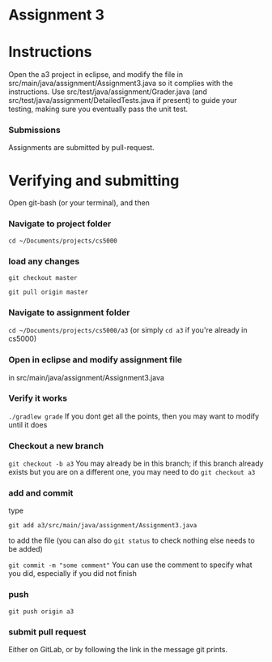 Assignment 3
===

# Instructions

Open the a3 project in eclipse, and modify the file in src/main/java/assignment/Assignment3.java so it complies with the instructions. Use src/test/java/assignment/Grader.java (and src/test/java/assignment/DetailedTests.java if present) to guide your testing, making sure you eventually pass the unit test.

### Submissions
Assignments are submitted by pull-request.


# Verifying and submitting
Open git-bash (or your terminal), and then

### Navigate to project folder
```cd ~/Documents/projects/cs5000```

### load any changes
```git checkout master```

```git pull origin master```

### Navigate to assignment folder
```cd ~/Documents/projects/cs5000/a3```   (or simply ```cd a3``` if you're already in cs5000)

### Open in eclipse and modify assignment file
in src/main/java/assignment/Assignment3.java

### Verify it works
```./gradlew grade```
If you dont get all the points, then you may want to modify until it does


### Checkout a new branch
```git checkout -b a3``` 
You may already be in this branch; if this branch already exists but you are on a different one, you may need to do ```git checkout a3```

### add and commit
type

```git add a3/src/main/java/assignment/Assignment3.java```

to add the file (you can also do ```git status``` to check nothing else needs to be added) 

```git commit -m "some comment"```
You can use the comment to specify what you did, especially if you did not finish

### push
```git push origin a3```

### submit pull request
Either on GitLab, or by following the link in the message git prints.

